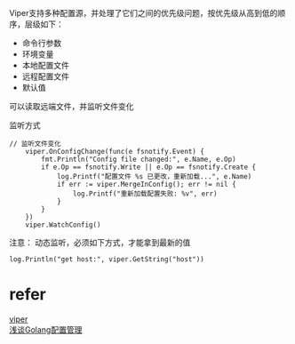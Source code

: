 

Viper支持多种配置源，并处理了它们之间的优先级问题，按优先级从高到低的顺序，层级如下：

* 命令行参数
* 环境变量
* 本地配置文件
* 远程配置文件
* 默认值


可以读取远端文件，并监听文件变化

监听方式
```
// 监听文件变化
	viper.OnConfigChange(func(e fsnotify.Event) {
		fmt.Println("Config file changed:", e.Name, e.Op)
		if e.Op == fsnotify.Write || e.Op == fsnotify.Create {
			log.Printf("配置文件 %s 已更改，重新加载...", e.Name)
			if err := viper.MergeInConfig(); err != nil {
				log.Printf("重新加载配置失败: %v", err)
			}
		}
	})
	viper.WatchConfig()
```

注意： 动态监听，必须如下方式，才能拿到最新的值
```
log.Println("get host:", viper.GetString("host"))
```


# refer
[viper](https://github.com/spf13/viper)  
[浅谈Golang配置管理](https://juejin.cn/post/7246304095375622203)  